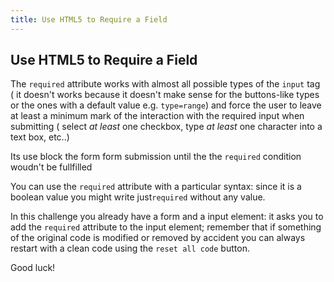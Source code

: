 ```yaml
---
title: Use HTML5 to Require a Field
---
```

## Use HTML5 to Require a Field

The `required` attribute works with almost all possible types of the `input` tag ( it doesn't works because it doesn't make sense for the buttons-like types or the ones with a default value e.g. `type=range`) and force the user to leave at least a minimum mark of the interaction with the required input when submitting ( select _at least_ one checkbox, type _at least_ one character into a text box, etc..)

Its use block the form form submission until the the `required` condition woudn't be fullfilled

You can use the `required` attribute with a particular syntax: since it is a boolean value you might write just`required` without any value.

In this challenge you already have a form and a input element: it asks you to add the `required` attribute to the input element; remember that if something of the original code is modified or removed by accident you can always restart with a clean code using the `reset all code` button.

Good luck!

